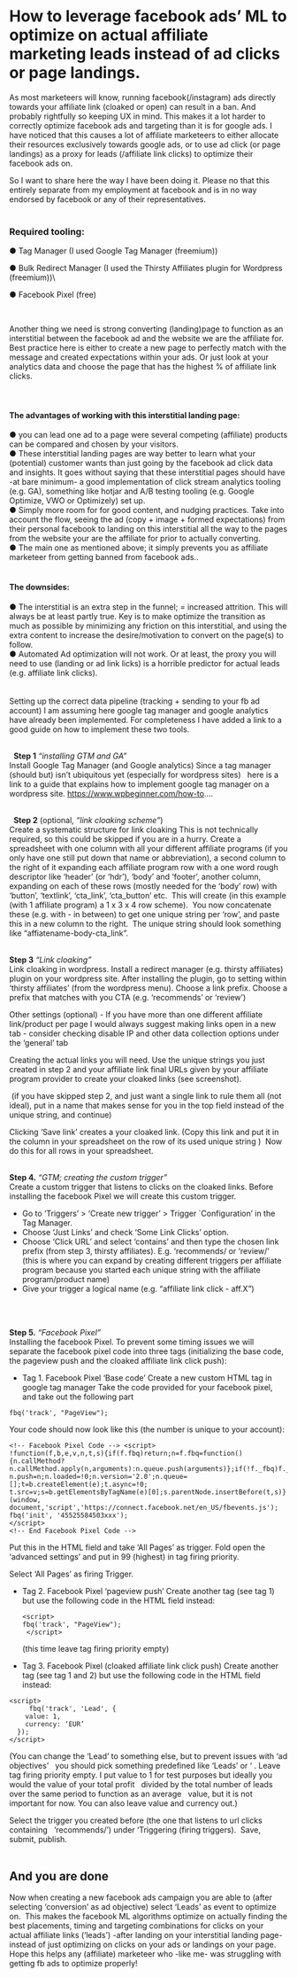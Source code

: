 # How to leverage facebook ads’ ML to optimize on actual affiliate marketing leads instead of ad clicks or page landings. #

As most marketeers will know, running facebook(/instagram) ads directly towards your affiliate link (cloaked or open) can result in a ban. And probably rightfully so keeping UX in mind. This makes it a lot harder to correctly optimize facebook ads and targeting than it is for google ads. I have noticed that this causes a lot of affiliate marketeers to either allocate their resources exclusively towards google ads, or to use ad click (or page landings) as a proxy for leads (/affiliate link clicks) to optimize their facebook ads on.

So I want to share here the way I have been doing it. Please no that this entirely separate from my employment at facebook and is in no way endorsed by facebook or any of their representatives.
<br />
<br />

### Required tooling: ###
 
●	Tag Manager (I used Google Tag Manager (freemium))

●	Bulk Redirect Manager (I used the Thirsty Affiliates plugin for Wordpress (freemium))\

●	Facebook Pixel (free)

<br />

Another thing we need is strong converting (landing)page to function as an interstitial between the facebook ad and the website we are the affiliate for.
Best practice here is either to create a new page to perfectly match with the message and created expectations within your ads. Or just look at your analytics data and choose the page that has the highest % of affiliate link clicks.
<br />
<br />
<br />
#### The advantages of working with this interstitial landing page: ####

●	you can lead one ad to a page were several competing (affiliate) products can be compared and chosen by your visitors.  
●	These interstitial landing pages are way better to learn what your (potential) customer wants than just going by the facebook ad click data and insights. It goes without saying that these interstitial pages should have -at bare minimum- a good implementation of click stream analytics tooling (e.g. GA), something like hotjar and A/B testing tooling (e.g. Google Optimize, VWO or Optimizely) set up.  
●	Simply more room for for good content, and nudging practices. Take into account the flow, seeing the ad (copy + image + formed expectations) from their personal facebook to landing on this interstitial all the way to the pages from the website your are the affiliate for prior to actually converting.  
●	The main one as mentioned above; it simply prevents you as affiliate marketeer from getting banned from facebook ads..  
<br />


#### The downsides: ####
●	The interstitial is an extra step in the funnel; = increased attrition. This will always be at least partly true. Key is to make optimize the transition as much as possible by minimizing any friction on this interstitial, and using the extra content to increase the desire/motivation to convert on the page(s) to follow.  
●	Automated Ad optimization will not work. Or at least, the proxy you will need to use (landing or ad link licks) is a horrible predictor for actual leads (e.g. affiliate link clicks).  
<br />
<br />
Setting up the correct data pipeline (tracking + sending to your fb ad account) I am assuming here google tag manager and google analytics have already been implemented. For completeness I have added a link to a good guide on how to implement these two tools. 
<br />
<br />

 	**Step 1**  *“installing GTM and GA”*<br /> 
  Install Google Tag Manager (and Google analytics)	Since a tag manager (should but) isn’t ubiquitous yet (especially for wordpress sites)  	here is a link to a guide that explains how to implement google tag manager on a  	wordpress site. https://www.wpbeginner.com/how-to....
<br />
<br />


 
**Step 2** (optional, *“link cloaking scheme”*)<br /> 
Create a systematic structure for link cloaking
This is not technically required, so this could be skipped if you are in a hurry. Create a spreadsheet with one column with all your different affiliate programs (if you only have one still put down that name or abbreviation), a second column to the right of it expanding each affiliate program row with a one word rough descriptor like ‘header’ (or ‘hdr’), ‘body’ and ‘footer’, another column, expanding on each of these rows (mostly needed for the ‘body’ row) with ‘button’, ‘textlink’, ‘cta_link’, ‘cta_button’ etc.  This will create (in this example (with 1 affiliate program) a 1 x 3 x 4 row scheme).   You now concatenate these (e.g. with - in between) to get one unique string per ‘row’, and paste this in a new column to the right.   The unique string should look something like “affiatename-body-cta_link”.
<br />
<br />


**Step 3** *“Link cloaking”*<br />
Link cloaking in wordpress. Install a redirect manager (e.g. thirsty affiliates) plugin on your wordpress site. 
After installing the plugin, go to setting within ‘thirsty affiliates’ (from the wordpress menu). Choose a link prefix. Choose a prefix that matches with you CTA (e.g. ‘recommends’ or ‘review’)

Other settings (optional) - If you have more than one different affiliate link/product per page I would always suggest making links open in a new tab - consider checking disable IP and other data collection options under the ‘general’ tab

Creating the actual links you will need.
Use the unique strings you just created in step 2 and your affiliate link final URLs given by your affiliate program provider to create your cloaked links (see screenshot).

 (if you have skipped step 2, and just want a single link to rule them all (not ideal), put in a name that makes sense for you in the top field instead of the unique string, and continue)

Clicking ‘Save link’ creates a your cloaked link. (Copy this link and put it in the column in your spreadsheet on the row of its used unique string )  Now do this for all rows in your spreadsheet.
<br />
<br />


**Step 4.**  *“GTM; creating the custom trigger”* <br /> 
Create a custom trigger that listens to clicks on the cloaked links.
Before installing the facebook Pixel we will create this custom trigger.
-	Go to ‘Triggers’ > ‘Create new trigger’ > Trigger `Configuration’  in the Tag Manager.
-	Choose ‘Just Links’  and check ‘Some Link Clicks’ option.
-	Choose ‘Click URL’ and select ‘contains’ and then type the chosen link prefix (from step 3, thirsty affiliates). E.g. ‘recommends/ or ‘review/’ 
 (this is where you can expand by creating different triggers per affiliate program because you started each unique string with the affiliate program/product name)
-	Give your trigger a logical name (e.g. “affiliate link click - aff.X”) 
<br />
<br />


**Step 5.**  *“Facebook Pixel”*<br />
Installing the facebook Pixel. To prevent some timing issues we will separate the facebook pixel code into three tags (initializing the base code, the pageview push and the cloaked affiliate link click push):

-	Tag 1. Facebook Pixel ‘Base code’
Create a new custom HTML tag in google tag manager
Take the code provided for your facebook pixel, and take out the following part  
```
fbq('track', "PageView");  
```
Your code should now look like this (the number is unique to your account):  
```
<!-- Facebook Pixel Code --> <script>
!function(f,b,e,v,n,t,s){if(f.fbq)return;n=f.fbq=function(){n.callMethod?
n.callMethod.apply(n,arguments):n.queue.push(arguments)};if(!f._fbq)f._fbq=n;
n.push=n;n.loaded=!0;n.version='2.0';n.queue=[];t=b.createElement(e);t.async=!0;
t.src=v;s=b.getElementsByTagName(e)[0];s.parentNode.insertBefore(t,s)}(window,
document,'script','https://connect.facebook.net/en_US/fbevents.js');
fbq('init', '45525584503xxx');
</script>  
<!-- End Facebook Pixel Code -->  
```
Put this in the HTML field and take ‘All Pages’ as trigger.
Fold open the ‘advanced settings’ and put in 99 (highest) in tag firing priority.



Select ‘All Pages’ as firing Trigger.

-	Tag 2. Facebook Pixel ‘pageview push’
	Create another tag (see tag 1) but use the following code in the HTML field instead:  
	```
	<script>
  	fbq('track', "PageView");
 	 </script>  
	 ```
	(this time leave tag firing priority empty) 

-	Tag 3. Facebook Pixel (cloaked affiliate link click push) Create another tag (see tag 1 and 2) but use the following code in the HTML field instead:  
```
<script>
 	 fbq('track', 'Lead', {
    value: 1,
    currency: ‘EUR’
  });
</script>  
```


(You can change the ‘Lead’ to something else, but to prevent issues with ‘ad objectives’  	you should pick something predefined like ‘Leads’ or ‘ . Leave tag firing priority empty.
I put value to 1 for test purposes but ideally you would the value of your total profit  	divided by the total number of leads over the same period to function as an average  	value, but it is not important for now. You can also leave value and currency out.)

Select the trigger you created before (the one that listens to url clicks containing  	‘recommends/’) under ‘Triggering (firing triggers). 
Save, submit, publish. 
<br />
<br />

## And you are done ##

Now when creating a new facebook ads campaign you are able to (after selecting ‘conversion’ as ad objective) select ‘Leads’ as event to optimize on.  This makes the facebook ML algorithms optimize on actually finding the best placements, timing and targeting combinations for clicks on your actual affiliate links (‘leads’) -after landing on your interstitial landing page-  instead of just optimizing on clicks on your ads or landings on your page.  Hope this helps any (affiliate) marketeer who -like me- was struggling with getting fb ads to optimize properly!

